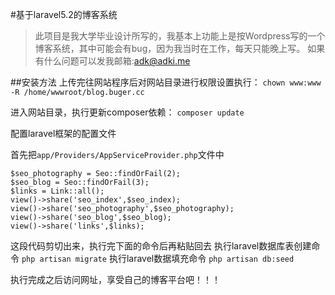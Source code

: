 #基于laravel5.2的博客系统
>此项目是我大学毕业设计所写的，我基本上功能上是按Wordpress写的一个博客系统，其中可能会有bug，因为我当时在工作，每天只能晚上写。
如果有什么问题可以发我邮箱:adk@adki.me

##安装方法
上传完往网站程序后对网站目录进行权限设置执行：
`chown www:www -R /home/wwwroot/blog.buger.cc`

进入网站目录，执行更新composer依赖：
`composer update`

配置laravel框架的配置文件

首先把`app/Providers/AppServiceProvider.php`文件中

```$seo_index = Seo::findOrFail(1);
$seo_photography = Seo::findOrFail(2);
$seo_blog = Seo::findOrFail(3);
$links = Link::all();
view()->share('seo_index',$seo_index);
view()->share('seo_photography',$seo_photography);
view()->share('seo_blog',$seo_blog);
view()->share('links',$links);
```

这段代码剪切出来，执行完下面的命令后再粘贴回去
执行laravel数据库表创建命令
`php artisan migrate`
执行laravel数据填充命令
`php artisan db:seed`

执行完成之后访问网址，享受自己的博客平台吧！！！

